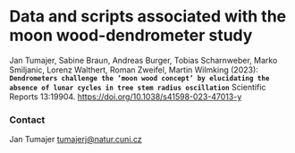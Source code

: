 # Data and scripts associated with the moon wood-dendrometer study

Jan Tumajer, Sabine Braun, Andreas Burger, Tobias Scharnweber, Marko Smiljanic, Lorenz Walthert, Roman Zweifel, Martin Wilmking (2023): **`Dendrometers challenge the ‘moon wood concept’ by elucidating the absence of lunar cycles in tree stem radius oscillation`** Scientific Reports 13:19904. https://doi.org/10.1038/s41598-023-47013-y 


### Contact
Jan Tumajer
tumajerj@natur.cuni.cz
